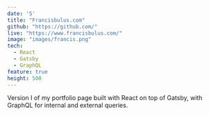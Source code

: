 ```yaml
---
date: '5'
title: "Francisbulus.com"
github: "https://github.com/"
live: "https://www.francisbulus.com/"
image: "images/francis.png"
tech:
  - React
  - Gatsby
  - GraphQL
feature: true
height: 500
---
```


Version I of my portfolio page built with React on top of Gatsby, with GraphQL for internal and external queries.
